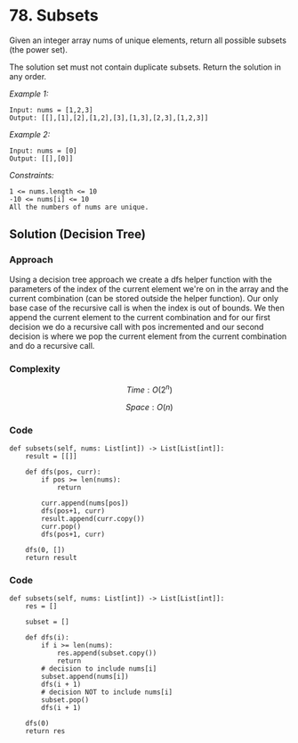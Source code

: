 # 78. Subsets
Given an integer array nums of unique elements, return all possible
subsets
(the power set).

The solution set must not contain duplicate subsets. Return the solution in any order.

*Example 1:*

```
Input: nums = [1,2,3]
Output: [[],[1],[2],[1,2],[3],[1,3],[2,3],[1,2,3]]
```

*Example 2:*

```
Input: nums = [0]
Output: [[],[0]]
```

*Constraints:*

```
1 <= nums.length <= 10
-10 <= nums[i] <= 10
All the numbers of nums are unique.
```

## Solution (Decision Tree)

### Approach
Using a decision tree approach we create a dfs helper function with the parameters of the index of the current element we're on in the array and the current combination (can be stored outside the helper function). Our only base case of the recursive call is when the index is out of bounds. We then append the current element to the current combination and for our first decision we do a recursive call with pos incremented and our second decision is where we pop the current element from the current combination and do a recursive call.

### Complexity
$$Time: O(2^n)$$

$$Space: O(n)$$

### Code
```
def subsets(self, nums: List[int]) -> List[List[int]]:
    result = [[]]

    def dfs(pos, curr):
        if pos >= len(nums):
            return

        curr.append(nums[pos])
        dfs(pos+1, curr)
        result.append(curr.copy())
        curr.pop()
        dfs(pos+1, curr)
    
    dfs(0, [])
    return result
```

### Code
```
def subsets(self, nums: List[int]) -> List[List[int]]:
    res = []

    subset = []

    def dfs(i):
        if i >= len(nums):
            res.append(subset.copy())
            return
        # decision to include nums[i]
        subset.append(nums[i])
        dfs(i + 1)
        # decision NOT to include nums[i]
        subset.pop()
        dfs(i + 1)

    dfs(0)
    return res
```